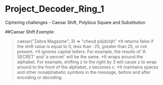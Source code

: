 # Project_Decoder_Ring_1
 Ciphering challenges - Caesar Shift, Polybius Square and Substitution

##Caesar Shift
*Example:*
> caesar("Zebra Magazine", 3) => "cheud pdjdclqh"
*It returns false if the shift value is equal to 0, less than -25, greater than 25, or not present.
*It ignores capital letters. For example, the results of 'A SECRET' and 'a sercret' will be the same.
*It wraps around the alphabet. For example, shifting z to the right by 3 will cause z to wrap around to the front of the alphabet, z becomes c.
*It maintains spaces and other nonalphabetic symbols in the message, before and after encoding or decoding.
